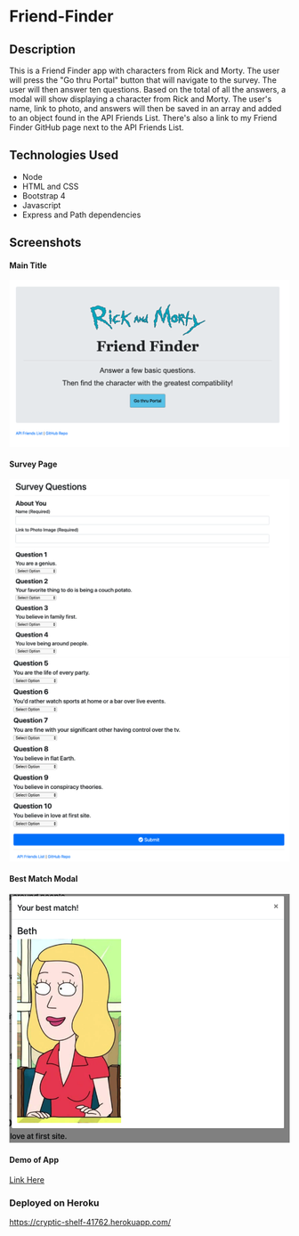 # Friend-Finder

## Description
This is a Friend Finder app with characters from Rick and Morty.  The user will press the "Go thru Portal" button that will navigate to the survey.  The user will then answer ten questions.  Based on the total of all the answers, a modal will show displaying a character from Rick and Morty.  The user's name, link to photo, and answers will then be saved in an array and added to an object found in the API Friends List.  There's also a link to my Friend Finder GitHub page next to the API Friends List.

## Technologies Used
* Node
* HTML and CSS
* Bootstrap 4
* Javascript
* Express and Path dependencies

## Screenshots
#### Main Title
![](/app/public/images/main-title.png)

#### Survey Page
![](/app/public/images/survey-one.png)
![](/app/public/images/survey-two.png)

#### Best Match Modal
![](/app/public/images/modal.png)

#### Demo of App
[Link Here](https://drive.google.com/file/d/1vScIuna1JSwS1PgAJECYoyCOa3QJSJdB/view)

### Deployed on Heroku
https://cryptic-shelf-41762.herokuapp.com/
